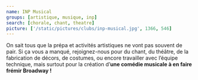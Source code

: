 ```yaml
---
name: INP Musical
groups: [artistique, musique, inp]
search: [chorale, chant, theatre]
picture: ['/static/pictures/clubs/inp-musical.jpg', 1366, 546]
---
```

On sait tous que la prépa et activités artistiques ne vont pas souvent de pair. Si ça vous a manqué, rejoignez-nous pour du chant, du théâtre, de la fabrication de décors, de costumes, ou encore travailler avec l’équipe technique, mais surtout pour la création d’**une comédie musicale à en faire frémir Broadway !**
